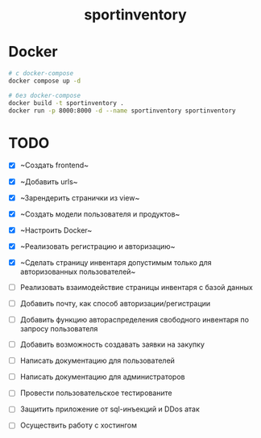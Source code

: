 <div align="center">

# sportinventory
</div>

# Docker
```bash
# с docker-compose
docker compose up -d

# без docker-compose
docker build -t sportinventory .
docker run -p 8000:8000 -d --name sportinventory sportinventory
```

# TODO
- [x] ~Создать frontend~
- [x] ~Добавить urls~
- [x] ~Зарендерить странички из view~
- [x] ~Создать модели пользователя и продуктов~
- [x] ~Настроить Docker~
- [x] ~Реализовать регистрацию и авторизацию~
- [x] ~Сделать страницу инвентаря допустимым только для авторизованных пользователей~
- [ ] Реализовать взаимодействие страницы инвентаря с базой данных
- [ ] Добавить почту, как способ авторизации/регистрации
- [ ] Добавить функцию автораспределения свободного инвентаря по запросу пользователя
- [ ] Добавить возможность создавать заявки на закупку 
- [ ] Написать документацию для пользователей
- [ ] Написать документацию для администраторов
- [ ] Провести пользовательское тестированите
- [ ] Защитить приложение от sql-инъекций и DDos атак
- [ ] Осуществить работу с хостингом

